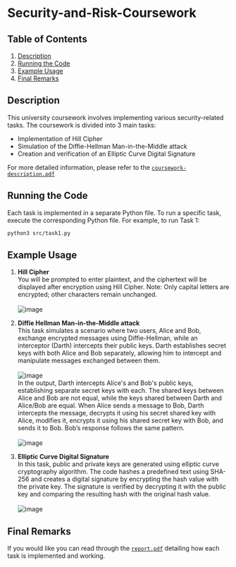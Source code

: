 # Security-and-Risk-Coursework

## Table of Contents
1. [Description](#description)
2. [Running the Code](#running-the-code)
3. [Example Usage](#example-usage)
4. [Final Remarks](#final-remarks)

## Description
This university coursework involves implementing various security-related tasks. The coursework is divided into 3 main tasks:
- Implementation of Hill Cipher
- Simulation of the Diffie-Hellman Man-in-the-Middle attack
- Creation and verification of an Elliptic Curve Digital Signature

For more detailed information, please refer to the [`coursework-description.pdf`](./coursework-description.pdf)

## Running the Code
Each task is implemented in a separate Python file. To run a specific task, execute the corresponding Python file. For example, to run Task 1:
```bash
python3 src/task1.py
```

## Example Usage
1. **Hill Cipher**<br>
   You will be prompted to enter plaintext, and the ciphertext will be displayed after encryption using Hill Cipher. Note: Only capital letters are encrypted; other characters remain unchanged.
   <br><br>
   ![image](https://github.com/user-attachments/assets/3a00ab68-db1c-4970-a57e-b25ef4aecbd0)

2. **Diffie Hellman Man-in-the-Middle attack**<br>
  This task simulates a scenario where two users, Alice and Bob, exchange encrypted messages using Diffie-Hellman, while an interceptor (Darth) intercepts their public keys. Darth establishes secret keys with both Alice and Bob separately, allowing him to intercept and manipulate messages exchanged between them.<br><br>
  ![image](https://github.com/user-attachments/assets/526a70c6-6046-4289-b680-32b17296167f)<br>
  In the output, Darth intercepts Alice's and Bob's public keys, establishing separate secret keys with each. The shared keys between Alice and Bob are not equal, while the keys shared between Darth and Alice/Bob are equal. When Alice sends a message to Bob, Darth intercepts the message, decrypts it using his secret shared key with Alice, modifies it, encrypts it using his shared secret key with Bob, and sends it to Bob. Bob’s response follows the same pattern.<br><br>
  ![image](https://github.com/user-attachments/assets/02eff30e-8d88-46f7-9da8-6d3b0e57bb18)

4. **Elliptic Curve Digital Signature**<br>
In this task, public and private keys are generated using elliptic curve cryptography algorithm. The code hashes a predefined text using SHA-256 and creates a digital signature by encrypting the hash value with the private key. The signature is verified by decrypting it with the public key and comparing the resulting hash with the original hash value.<br><br>
![image](https://github.com/user-attachments/assets/9d75efce-da67-4cdc-be1c-ebb7defeb9bc)


## Final Remarks
If you would like you can read through the [`report.pdf`](./report.pdf) detailing how each task is implemented and working.
